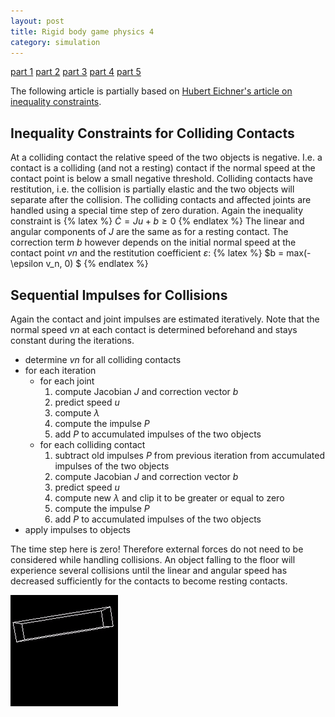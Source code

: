 ```yaml
---
layout: post
title: Rigid body game physics 4
category: simulation
---
```


<a href="/simulation/2019/10/24/rigid-body-game-physics/">part 1</a>
<a href="/simulation/2019/11/13/rigid-body-game-physics-2/">part 2</a>
<a href="/simulation/2019/11/25/rigid-body-game-physics-3/">part 3</a>
<a href="/simulation/2019/11/29/rigid-body-game-physics-4/">part 4</a>
<a href="/simulation/2019/12/01/rigid-body-game-physics-5/">part 5</a>

The following article is partially based on [Hubert Eichner's article on inequality constraints][1].

## Inequality Constraints for Colliding Contacts
At a colliding contact the relative speed of the two objects is negative.
I.e. a contact is a colliding (and not a resting) contact if the normal speed at the contact point is below a small negative threshold.
Colliding contacts have restitution, i.e. the collision is partially elastic and the two objects will separate after the collision.
The colliding contacts and affected joints are handled using a special time step of zero duration.
Again the inequality constraint is
{% latex %}
$\dot{C}=Ju+b\ge 0$
{% endlatex %}
The linear and angular components of *J* are the same as for a resting contact.
The correction term *b* however depends on the initial normal speed at the contact point *vn* and the restitution coefficient *ε*:
{% latex %}
$b = max(-\epsilon v_n, 0) $
{% endlatex %}

## Sequential Impulses for Collisions
Again the contact and joint impulses are estimated iteratively.
Note that the normal speed *vn* at each contact is determined beforehand and stays constant during the iterations.

* determine *vn* for all colliding contacts
* for each iteration
    * for each joint
        1. compute Jacobian *J* and correction vector *b*
        1. predict speed *u*
        1. compute *λ*
        1. compute the impulse *P*
        1. add *P* to accumulated impulses of the two objects
    * for each colliding contact
        1. subtract old impulses *P* from previous iteration from accumulated impulses of the two objects
        1. compute Jacobian *J* and correction vector *b*
        1. predict speed *u*
        1. compute new *λ* and clip it to be greater or equal to zero
        1. compute the impulse *P*
        1. add *P* to accumulated impulses of the two objects
* apply impulses to objects

The time step here is zero!
Therefore external forces do not need to be considered while handling collisions.
An object falling to the floor will experience several collisions until the linear and angular speed has decreased sufficiently for the contacts to become resting contacts.

![Collision](/pics/collision.gif)

[1]: http://myselph.de/gamePhysics/inequalityConstraints.html
